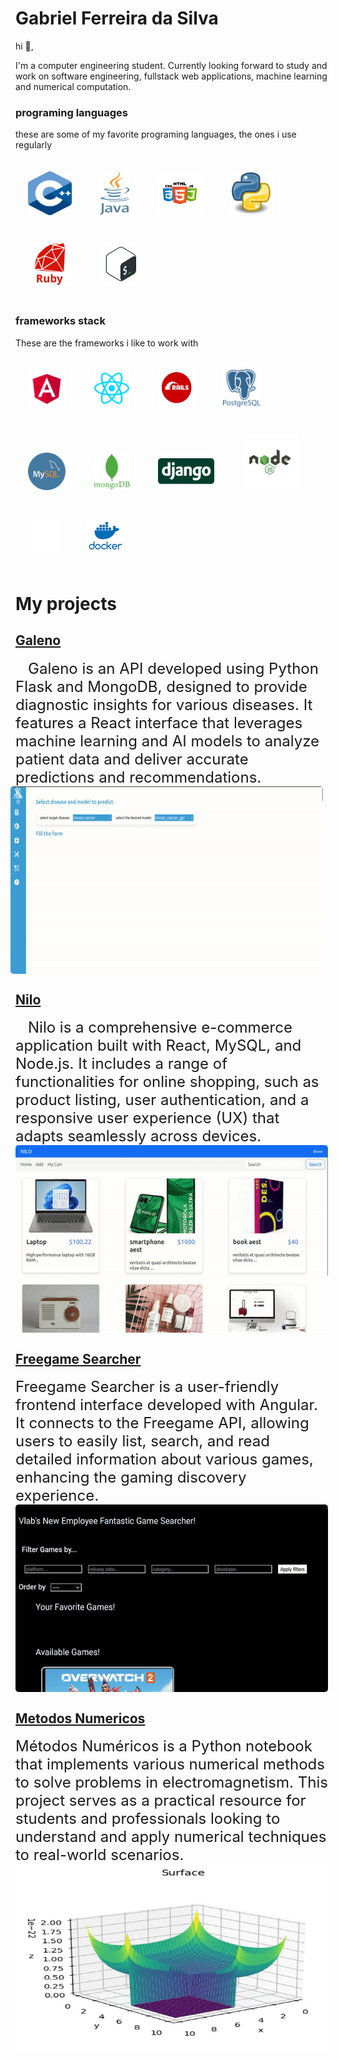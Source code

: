 # Gabriel Ferreira da Silva

hi 👋,

I'm a computer engineering student. Currently looking forward to study and work on software engineering, fullstack web applications, machine learning and numerical computation.

### programing languages

these are some of my favorite programing languages, the ones i use regularly



<div style="display:inline-block;">
    <img src="c_logo.svg" alt="Description" style="margin: 20px; width:70px; height: 70px; box-shadow: 5px 5px 10px \#888;">
    <img src="java.png" alt="Description" style="width:50px; margin: 20px; height: 70px; box-shadow: 5px 5px 10px \#888;">
    <img src="htmlcss.png" alt="Description" style="width:70px; height: 70px;margin: 20px;  box-shadow: 5px 5px 10px \#888;">
    <img src="python.png" alt="Description" style="width:70px; height: 70px;margin: 20px;  box-shadow: 5px 5px 10px \#888;">
    <img src="ruby.png" alt="Description" style="width:70px; height: 70px;margin: 20px;  box-shadow: 5px 5px 10px \#888;">
        <img src="bash.png" alt="Description" style="width:70px; height: 70px;margin: 20px;  box-shadow: 5px 5px 10px \#888;">

</div>



### frameworks stack 



These are the frameworks i like to work with



<div style="display:inline-block;">
    <img src="angular.png" alt="Description" style="margin: 20px; width:60px; height: 60px; box-shadow: 5px 5px 10px \#888;">
    <img src="react.png" alt="Description" style="width:60px; margin: 20px; height: 60px; box-shadow: 5px 5px 10px \#888;">
    <img src="rails.png" alt="Description" style="width:60px; height: 60px;margin: 20px;  box-shadow: 5px 5px 10px \#888;">
    <img src="postgresql.png" alt="Description" style="width:60px; height: 60px;margin: 20px;  box-shadow: 5px 5px 10px \#888;">
    <img src="mysql.png" alt="Description" style="width:60px; height: 60px;margin: 20px;  box-shadow: 5px 5px 10px \#888;">
        <img src="mongo.png" alt="Description" style="width:60px; height: 60px;margin: 20px;  box-shadow: 5px 5px 10px \#888;">
        <img src="django.png" alt="Description" style="width:90px; height: 60px;margin: 20px;  box-shadow: 5px 5px 10px \#888;">
        <img src="node-js.svg" alt="Description" style="width:90px; height: 90px;margin: 20px;  box-shadow: 5px 5px 10px \#888;">
        <img src="flask.png" alt="Description" style="width:50px; height: 60px;margin: 20px;  box-shadow: 5px 5px 10px \#888;">
     <img src="docker.png" alt="Description" style="width:60px; height: 60px;margin: 20px;  box-shadow: 5px 5px 10px \#888;">


# My projects



## <u>Galeno</u>

<div style="display: flex;flex-direction:column; align-items: center;justify-content:space-between">
    <div>
        <span style="font-size: 24px;margin:20px">Galeno is an API developed using Python Flask and MongoDB, designed to provide diagnostic insights for various diseases. It features a React interface that leverages machine learning and AI models to analyze patient data and deliver accurate predictions and recommendations.</span>
    </div>
    <img src="https://github.com/gabriel-ferreira-da-silva/gabriel-ferreira-da-silva/blob/main/galeno.gif?raw=true" alt="Nilo app" style="height:300px;width:500px;margin-right: 20px;border-radius: 5px"></div></div>



## <u>Nilo</u>

<div style="display: flex;flex-direction:column; justify-content:space-between">
    <div>
        <span style="font-size: 24px; margin:20px">Nilo is a comprehensive e-commerce application built with React, MySQL, and Node.js. It includes a range of functionalities for online shopping, such as product listing, user authentication, and a responsive user experience (UX) that adapts seamlessly across devices.</span>
    </div>
    <img src="https://github.com/gabriel-ferreira-da-silva/gabriel-ferreira-da-silva/blob/main/niloapp.gif?raw=true" alt="Nilo app" style="height:300px;width:500px;margin-right: 20px;border-radius: 5px"></div>

## <u>Freegame Searcher</u>

<div style="display: flex; flex-direction:column">
    <div>
        <span style="font-size: 24px;">Freegame Searcher is a user-friendly frontend interface developed with Angular. It connects to the Freegame API, allowing users to easily list, search, and read detailed information about various games, enhancing the gaming discovery experience.</span>
    </div>
    <img src="https://github.com/gabriel-ferreira-da-silva/gabriel-ferreira-da-silva/blob/main/freegame.gif?raw=true" alt="Metodos Numericos"  style="height:300px;width:500px;margin-right: 20px;border-radius: 5px"></div>




## <u>Metodos Numericos</u>

<div style="display: flex; flex-direction:column">
    <div>
        <span style="font-size: 24px;">Métodos Numéricos is a Python notebook that implements various numerical methods to solve problems in electromagnetism. This project serves as a practical resource for students and professionals looking to understand and apply numerical techniques to real-world scenarios.</span></div>
    <img src="https://github.com/gabriel-ferreira-da-silva/gabriel-ferreira-da-silva/blob/main/met.gif?raw=true" alt="Metodos Numericos" style="height:300px;width:500px;margin-right: 20px;border-radius: 5px"></div>

